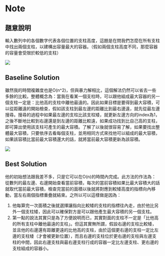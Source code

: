 # Note

## 題意說明

輸入數列中的各個數字代表各個位置的支柱高度，這題是在問我們怎麼在所有支柱中找出兩個支柱，以建構出容量最大的容器。（假如兩個支柱高度不同，那麼容器的容量會受限於較低的支柱）

![](https://s3-lc-upload.s3.amazonaws.com/uploads/2018/07/17/question_11.jpg)

## Baseline Solution

雖然我的時間複雜度也是O(n^2)，但與暴力解相比，這個解法仍然可以省去一些多餘的比較。整體概念為：當我在看某一個支柱時，可以跟他組成最大容器的另一個支柱一定是：比他高的支柱中離他最遠的。因此如果目標是要得到最大容積，可以從距離遠的開始檢查，假如該支柱到最左邊的距離比到最右邊遠，就先從最左邊搜尋。搜尋的過程中如果最左邊的支柱比該支柱矮，就更新左邊方向的index為1，之後不斷地比較到右邊還是到左邊的距離比較遠，如果成功找到比自己高的支柱，即可算出使用該支柱可產生的最大容積。了解了以後就很容易了解，如果要找出整體最大容積，只要依序去看每個支柱，並用相同方式來找他可以組成的最大容積，如果該容積比當前最大容積還大的話，就將當前最大容積更新為該容積。

![](https://i.imgur.com/S77kawG.png)

## Best Solution

他的初始想法跟我差不多，只是它可以在O(n)的時間內完成。此方法的作法為：從數列的最左邊、右邊開始查看當前容積，每次的當前容積如果比最大容積大的話就取代當前最大容積，檢查完當前的面積以後就將對應到較矮高度的指標向內移動，當左右兩個指標重疊就結束。之所以可以這樣做是因為：
1. 他每算完一次面積之後就選擇讓指向比較矮的支柱的指標往內走，由於他比另外一個支柱矮，因此可以確保對方是可以跟他產生最大容積的另一個支柱。
2. 第一點的說法其實只是為了方便說明而已，其實對面的支柱不一定是「比他高的所有支柱中離他最遠的支柱」。但這其實無所謂，假設右邊的支柱比較矮，並且他的右邊還有距離更遠的比他高的支柱，由於這個更右邊的支柱一定比左邊的支柱矮（才會被更新位置），而且右邊的支柱位於更右邊的支柱與左邊支柱的中間，因此右邊支柱與最右邊支柱行成的容器一定比左邊支柱、更右邊的支柱組成的容器小。

